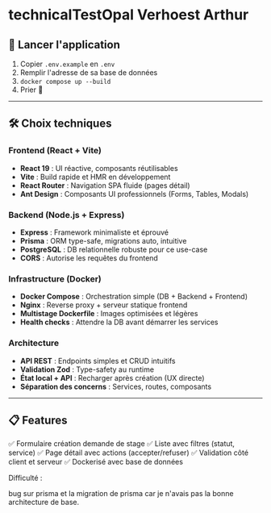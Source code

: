 # technicalTestOpal Verhoest Arthur

## 🚀 Lancer l'application

1) Copier `.env.example` en `.env`
2) Remplir l'adresse de sa base de données
3) `docker compose up --build`
4) Prier 🙏

---


## 🛠️ Choix techniques

### **Frontend (React + Vite)**
- **React 19** : UI réactive, composants réutilisables
- **Vite** : Build rapide et HMR en développement
- **React Router** : Navigation SPA fluide (pages détail)
- **Ant Design** : Composants UI professionnels (Forms, Tables, Modals)

### **Backend (Node.js + Express)**
- **Express** : Framework minimaliste et éprouvé
- **Prisma** : ORM type-safe, migrations auto, intuitive
- **PostgreSQL** : DB relationnelle robuste pour ce use-case
- **CORS** : Autorise les requêtes du frontend

### **Infrastructure (Docker)**
- **Docker Compose** : Orchestration simple (DB + Backend + Frontend)
- **Nginx** : Reverse proxy + serveur statique frontend
- **Multistage Dockerfile** : Images optimisées et légères
- **Health checks** : Attendre la DB avant démarrer les services

### **Architecture**
- **API REST** : Endpoints simples et CRUD intuitifs
- **Validation Zod** : Type-safety au runtime
- **État local + API** : Recharger après création (UX directe)
- **Séparation des concerns** : Services, routes, composants

---

## 📋 Features

✅ Formulaire création demande de stage
✅ Liste avec filtres (statut, service)
✅ Page détail avec actions (accepter/refuser)
✅ Validation côté client et serveur
✅ Dockerisé avec base de données


Difficulté : 

bug sur prisma et la migration de prisma car je n'avais pas la bonne architecture de base.


